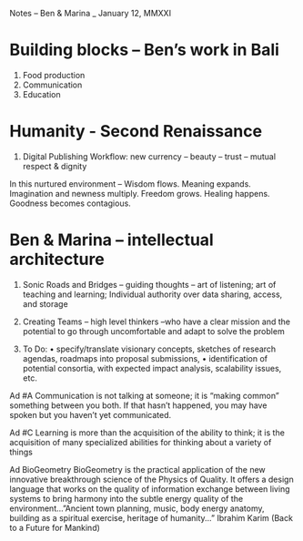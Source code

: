 Notes – Ben & Marina _ January 12, MMXXI



#    Building blocks – Ben’s work in Bali

1.	Food production
2.	Communication 
3.	Education

#    Humanity - Second Renaissance 
1.	Digital Publishing Workflow: new currency – beauty – trust – mutual respect & dignity 


In this nurtured environment – Wisdom flows. Meaning expands. Imagination and newness multiply. Freedom grows. Healing happens. Goodness becomes contagious.


#     Ben & Marina – intellectual architecture 
1.	Sonic Roads and Bridges – guiding thoughts – art of listening; art of teaching and learning; Individual authority over data sharing, access, and storage

2.	Creating Teams – high level thinkers –who have a clear mission and the potential to go through uncomfortable and adapt to solve the problem

3.	To Do: 
•	specify/translate visionary concepts, sketches of research agendas, roadmaps into proposal submissions, 
•	identification of potential consortia, with expected impact analysis, scalability issues, etc.





Ad #A
Communication is not talking at someone; it is “making common” something between you both. If that hasn’t happened, you may have spoken but you haven’t yet communicated.

Ad #C
Learning is more than the acquisition of the ability to think; it is the acquisition of many specialized abilities for thinking about a variety of things


Ad BioGeometry
BioGeometry is the practical application of the new innovative breakthrough science of the Physics of Quality. It offers a design language that works on the quality of information exchange between living systems to bring harmony into the subtle energy quality of the environment…”Ancient town planning, music, body energy anatomy, building as a spiritual exercise, heritage of humanity...” Ibrahim Karim  (Back to a Future for Mankind)
